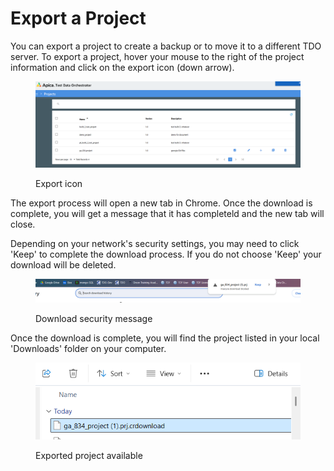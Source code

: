 # Export a Project

You can export a project to create a backup or to move it to a different TDO server.  To export a project, hover your mouse to the right of the project information and click on the export icon (down arrow).

<figure><img src="../../../../../.gitbook/assets/image (21).png" alt=""><figcaption><p>Export icon</p></figcaption></figure>

The export process will open a new tab in Chrome.  Once the download is complete, you will get a message that it has completeld and the new tab will close.

Depending on your network's security settings, you may need to click 'Keep' to complete the download process.  If you do not choose 'Keep' your download will be deleted.

<figure><img src="../../../../../.gitbook/assets/image (1) (1).png" alt=""><figcaption><p>Download security message</p></figcaption></figure>

Once the download is complete, you will find the project listed in your local 'Downloads' folder on your computer.

<figure><img src="../../../../../.gitbook/assets/image (2) (1).png" alt=""><figcaption><p>Exported project available </p></figcaption></figure>
